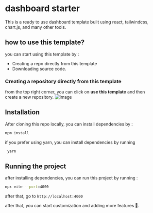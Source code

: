 # dashboard starter

This is a ready to use dashboard template built using react, tailwindcss, chart.js, and many other tools.

## how to use this template?

you can start using this template by : 

- Creating a repo directly from this template
- Downloading source code.

### Creating a repository directly from this template

from the top right corner, you can click on **use this template** and then create a new repository.
![image](https://github.com/Mutesa-Cedric/dashboard-starter/assets/96414111/98c66f34-b3fe-42be-a7bb-08effecfd292)


## Installation

After cloning this repo locally, you can install dependencies by  : 

  ```bash
  npm install
  ```

if you prefer using yarn, you can install dependencies by running 

 ```bash
  yarn
 ```

## Running the project

after installing dependencies, you can run this project by running : 

```bash
npx vite --port=4000
```

after that, go to `http://localhost:4000`

after that, you can start customization and adding more features 🎉. 


